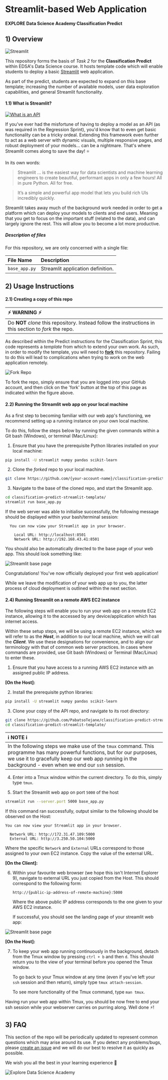 # Streamlit-based Web Application
#### EXPLORE Data Science Academy Classification Predict

## 1) Overview

![Streamlit](resources/imgs/streamlit.png)

This repository forms the basis of *Task 2* for the **Classification Predict** within EDSA's Data Science course. It hosts template code which will enable students to deploy a basic [Streamlit](https://www.streamlit.io/) web application.

As part of the predict, students are expected to expand on this base template; increasing the number of available models, user data exploration capabilities, and general Streamlit functionality.    

#### 1.1) What is Streamlit?

[![What is an API](resources/imgs/what-is-streamlit.png)](https://youtu.be/R2nr1uZ8ffc?list=PLgkF0qak9G49QlteBtxUIPapT8TzfPuB8)

If you've ever had the misfortune of having to deploy a model as an API (as was required in the Regression Sprint), you'd know that to even get basic functionality can be a tricky ordeal. Extending this framework even further to act as a web server with dynamic visuals, multiple responsive pages, and robust deployment of your models... can be a nightmare. That's where Streamlit comes along to save the day! :star:

In its own words:
> Streamlit ... is the easiest way for data scientists and machine learning engineers to create beautiful, performant apps in only a few hours!  All in pure Python. All for free.

> It’s a simple and powerful app model that lets you build rich UIs incredibly quickly.

Streamlit takes away much of the background work needed in order to get a platform which can deploy your models to clients and end users. Meaning that you get to focus on the important stuff (related to the data), and can largely ignore the rest. This will allow you to become a lot more productive.  

##### Description of files

For this repository, we are only concerned with a single file:

| File Name              | Description                       |
| :--------------------- | :--------------------             |
| `base_app.py`          | Streamlit application definition. |

## 2) Usage Instructions

#### 2.1) Creating a copy of this repo

| :zap: WARNING :zap:                                                                                     |
| :--------------------                                                                                   |
| Do **NOT** *clone* this repository. Instead follow the instructions in this section to *fork* the repo. |

As described within the Predict instructions for the Classification Sprint, this code represents a *template* from which to extend your own work. As such, in order to modify the template, you will need to **[fork](https://help.github.com/en/github/getting-started-with-github/fork-a-repo)** this repository. Failing to do this will lead to complications when trying to work on the web application remotely.

![Fork Repo](resources/imgs/fork-repo.png)  

To fork the repo, simply ensure that you are logged into your GitHub account, and then click on the 'fork' button at the top of this page as indicated within the figure above.

#### 2.2) Running the Streamlit web app on your local machine

As a first step to becoming familiar with our web app's functioning, we recommend setting up a running instance on your own local machine.

To do this, follow the steps below by running the given commands within a Git bash (Windows), or terminal (Mac/Linux):

 1. Ensure that you have the prerequisite Python libraries installed on your local machine:

 ```bash
 pip install -U streamlit numpy pandas scikit-learn
 ```

 2. Clone the *forked* repo to your local machine.

 ```bash
 git clone https://github.com/{your-account-name}/classification-predict-streamlit-template.git
 ```  

 3. Navigate to the base of the cloned repo, and start the Streamlit app.

 ```bash
 cd classification-predict-streamlit-template/
 streamlit run base_app.py
 ```

 If the web server was able to initialise successfully, the following message should be displayed within your bash/terminal session:

```
  You can now view your Streamlit app in your browser.

    Local URL: http://localhost:8501
    Network URL: http://192.168.43.41:8501
```

You should also be automatically directed to the base page of your web app. This should look something like:

![Streamlit base page](resources/imgs/streamlit-base-splash-screen.png)

Congratulations! You've now officially deployed your first web application!

While we leave the modification of your web app up to you, the latter process of cloud deployment is outlined within the next section.  

#### 2.4) Running Streamlit on a remote AWS EC2 instance


The following steps will enable you to run your web app on a remote EC2 instance, allowing it to the accessed by any device/application which has internet access.

Within these setup steps, we will be using a remote EC2 instance, which we will refer to as the ***Host***, in addition to our local machine, which we will call the ***Client***. We use these designations for convenience, and to align our terminology with that of common web server practices. In cases where commands are provided, use Git bash (Windows) or Terminal (Mac/Linux) to enter these.

1. Ensure that you have access to a running AWS EC2 instance with an assigned public IP address.

**[On the Host]:**

2. Install the prerequisite python libraries:

```bash
pip install -U streamlit numpy pandas scikit-learn
```

3. Clone your copy of the API repo, and navigate to its root directory:

```bash
git clone https://github.com/PabatsoTejane/classification-predict-streamlit-template.git
cd classification-predict-streamlit-template/
```

| :information_source: NOTE :information_source:                                                                                                    |
| :--------------------                                                                                                                             |
| In the following steps we make use of the `tmux` command. This programme has many powerful functions, but for our purposes, we use it to gracefully keep our web app running in the background - even when we end our `ssh` session. |

4. Enter into a Tmux window within the current directory. To do this, simply type `tmux`.  

5. Start the Streamlit web app on port `5000` of the host

```bash
streamlit run --server.port 5000 base_app.py
```

If this command ran successfully, output similar to the following should be observed on the Host:

```
You can now view your Streamlit app in your browser.

  Network URL: http://172.31.47.109:5000
  External URL: http://3.250.50.104:5000

```

Where the specific `Network` and `External` URLs correspond to those assigned to your own EC2 instance. Copy the value of the external URL.  

**[On the Client]:**

6.  Within your favourite web browser (we hope this isn't Internet Explorer 9), navigate to external URL you just copied from the Host. This should correspond to the following form:

    `http://{public-ip-address-of-remote-machine}:5000`   

    Where the above public IP address corresponds to the one given to your AWS EC2 instance.

    If successful, you should see the landing page of your streamlit web app:

![Streamlit base page](resources/imgs/streamlit-base-splash-screen.png)

**[On the Host]:**

7. To keep your web app running continuously in the background, detach from the Tmux window by pressing `ctrl + b` and then `d`. This should return you to the view of your terminal before you opened the Tmux window.

    To go back to your Tmux window at any time (even if you've left your `ssh` session and then return), simply type `tmux attach-session`.

    To see more functionality of the Tmux command, type `man tmux`.

Having run your web app within Tmux, you should be now free to end your ssh session while your webserver carries on purring along. Well done :zap:!

## 3) FAQ

This section of the repo will be periodically updated to represent common questions which may arise around its use. If you detect any problems/bugs, please [create an issue](https://help.github.com/en/github/managing-your-work-on-github/creating-an-issue) and we will do our best to resolve it as quickly as possible.

We wish you all the best in your learning experience :rocket:

![Explore Data Science Academy](resources/imgs/EDSA_logo.png)
